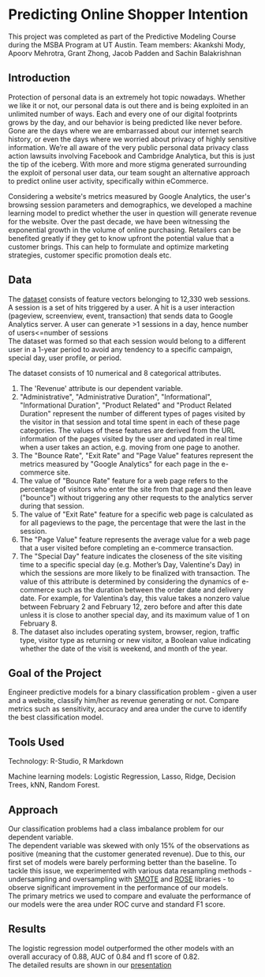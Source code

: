 # Predicting Online Shopper Intention

This project was completed as part of the Predictive Modeling Course during the MSBA Program at UT Austin.
Team members: Akankshi Mody, Apoorv Mehrotra, Grant Zhong, Jacob Padden and Sachin Balakrishnan

## Introduction
Protection of personal data is an extremely hot topic nowadays. Whether we like it or not, our personal data is out there and is being exploited in an unlimited number of ways. Each and every one of our digital footprints grows by the day, and our behavior is being predicted like never before. Gone are the days where we are embarrassed about our internet search history, or even the days where we worried about privacy of highly sensitive information. We’re all aware of the very public personal data privacy class action lawsuits involving Facebook and Cambridge Analytica, but this is just the tip of the iceberg. With more and more stigma generated surrounding the exploit of personal user data, our team sought an alternative approach to predict online user activity, specifically within eCommerce.

Considering a website's metrics measured by Google Analytics, the user's browsing session parameters and demographics, we developed a machine learning model to predict whether the user in question will generate revenue for the website. Over the past decade, we have been witnessing the exponential growth in the volume of online purchasing. Retailers can be benefited greatly if they get to know upfront the potential value that a customer brings. This can help to formulate and optimize marketing strategies, customer specific promotion deals etc.

## Data
The [dataset](https://archive.ics.uci.edu/ml/datasets/Online+Shoppers+Purchasing+Intention+Dataset) consists of feature vectors belonging to 12,330 web sessions.<br>
A session is a set of hits triggered by a user. A hit is a user interaction (pageview, screenview, event, transaction) that sends data to Google Analytics server. A user can generate >1 sessions in a day, hence number of users<=number of sessions<br>
The dataset was formed so that each session would belong to a different user in a 1-year period to avoid any tendency to a specific campaign, special day, user profile, or period.<br>

The dataset consists of 10 numerical and 8 categorical attributes.
1. The 'Revenue' attribute is our dependent variable.
2. "Administrative", "Administrative Duration", "Informational", "Informational Duration", "Product Related" and "Product Related Duration" represent the number of different types of pages visited by the visitor in that session and total time spent in each of these page categories. The values of these features are derived from the URL information of the pages visited by the user and updated in real time when a user takes an action, e.g. moving from one page to another.
3. The "Bounce Rate", "Exit Rate" and "Page Value" features represent the metrics measured by "Google Analytics" for each page in the e-commerce site.
4. The value of "Bounce Rate" feature for a web page refers to the percentage of visitors who enter the site from that page and then leave ("bounce") without triggering any other requests to the analytics server during that session.
5. The value of "Exit Rate" feature for a specific web page is calculated as for all pageviews to the page, the percentage that were the last in the session.
6. The "Page Value" feature represents the average value for a web page that a user visited before completing an e-commerce transaction.
7. The "Special Day" feature indicates the closeness of the site visiting time to a specific special day (e.g. Mother’s Day, Valentine's Day) in which the sessions are more likely to be finalized with transaction. The value of this attribute is determined by considering the dynamics of e-commerce such as the duration between the order date and delivery date. For example, for Valentina’s day, this value takes a nonzero value between February 2 and February 12, zero before and after this date unless it is close to another special day, and its maximum value of 1 on February 8.
8. The dataset also includes operating system, browser, region, traffic type, visitor type as returning or new visitor, a Boolean value indicating whether the date of the visit is weekend, and month of the year.

## Goal of the Project
Engineer predictive models for a binary classification problem - given a user and a website, classify him/her as revenue generating or not. Compare metrics such as sensitivity, accuracy and area under the curve to identify the best classification model.

## Tools Used
Technology: R-Studio, R Markdown

Machine learning models: Logistic Regression, Lasso, Ridge, Decision Trees, kNN, Random Forest. 

## Approach
Our classification problems had a class imbalance problem for our dependent variable.<br>
The dependent variable was skewed with only 15% of the observations as positive (meaning that the customer generated revenue). Due to this, our first set of models were barely performing better than the baseline. To tackle this issue, we experimented with various data resampling methods - undersampling and oversampling with [SMOTE](https://www.rdocumentation.org/packages/DMwR/versions/0.4.1/topics/SMOTE) and [ROSE](https://www.rdocumentation.org/packages/ROSE/versions/0.0-3/topics/ROSE) libraries - to observe significant improvement in the performance of our models. <br>
The primary metrics we used to compare and evaluate the performance of our models were the area under ROC curve and standard F1 score.

## Results
The logistic regression model outperformed the other models with an overall accuracy of 0.88, AUC of 0.84 and f1 score of 0.82.<br>
The detailed results are shown in our [presentation](https://github.com/akankshimody/Predicting-online-shoppers-intention/blob/master/Predictive%20Modeling%20Group%20Project.pdf)
